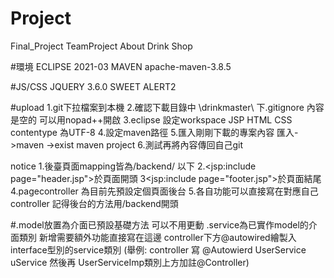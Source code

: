 # Project
Final_Project
TeamProject About Drink Shop

#環境
ECLIPSE 2021-03
MAVEN apache-maven-3.8.5

#JS/CSS
JQUERY 3.6.0
SWEET ALERT2

#upload
1.git下拉檔案到本機
2.確認下載目錄中 \drinkmaster\ 下.gitignore 內容是空的 可以用nopad++開啟
3.eclipse 設定workspace JSP HTML CSS contentype 為UTF-8 
4.設定maven路徑
5.匯入剛剛下載的專案內容 匯入->maven ->exist maven project
6.測試再將內容傳回自己git

notice
1.後臺頁面mapping皆為/backend/ 以下
2.<jsp:include page="header.jsp">於頁面開頭
3<jsp:include page="footer.jsp">於頁面結尾
4.pagecontroller 為目前先預設定個頁面後台
5.各自功能可以直接寫在對應自己controller  記得後台的方法用/backend開頭

#.model放置為介面已預設基礎方法 可以不用更動
.service為已實作model的介面類別 新增需要額外功能直接寫在這邊
controller下方@autowired繪製入interface型別的service類別 
(舉例:  controller 寫 @Autowierd  UserService uService     然後再 UserServiceImp類別上方加註@Controller)


